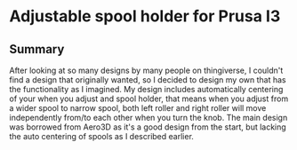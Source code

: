 # Adjustable spool holder for Prusa I3
## Summary
After looking at so many designs by many people on thingiverse, I couldn't find a design that originally wanted, so I decided to design my own that has the functionality as I imagined. My design includes automatically centering of your when you adjust and spool holder, that means when you adjust from a wider spool to narrow spool, both left roller and right roller will move independently from/to each other when you turn the knob. The main design was borrowed from Aero3D as it's a good design from the start, but lacking the auto centering of spools as I described earlier.
